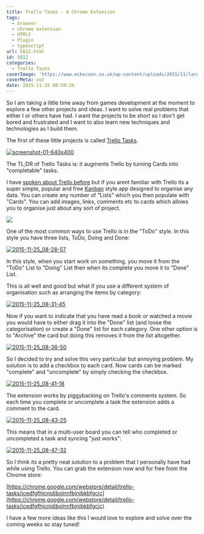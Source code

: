 ```yaml
---
title: Trello Tasks - A Chrome Extension
tags:
  - browser
  - chrome extension
  - HTML5
  - Plugin
  - typescript
url: 5812.html
id: 5812
categories:
  - Trello Tasks
coverImage: 'https://www.mikecann.co.uk/wp-content/uploads/2015/11/large-tile-920x680.png'
coverMeta: out
date: 2015-11-25 00:59:26
---
```


So I am taking a little time away from games development at the moment to explore a few other projects and ideas. I want to solve real problems that either I or others have had. I want the projects to be short so I don't get bored and frustrated and I want to also learn new techniques and technologies as I build them.
<!-- more -->
The first of these little projects is called [Trello Tasks](https://chrome.google.com/webstore/detail/trello-tasks/icedfgfhjcnidibolnnfbjnjbkbfgcic).

[![screenshot-01-640x400](https://www.mikecann.co.uk/wp-content/uploads/2015/11/screenshot-01-640x400.png)](https://www.mikecann.co.uk/wp-content/uploads/2015/11/screenshot-01-640x400.png)

The TL;DR of Trello Tasks is: it augments Trello by turning Cards into "completable" tasks.

I have [spoken about Trello before](https://www.mikecann.co.uk/misc/indie-game-project-management-with-trello/) but if you arent familiar with Trello its a super simple, popular and free [Kanban](https://en.wikipedia.org/wiki/Kanban) style app designed to organise any data. You can create any number of "Lists" which you then populate with "Cards". You can add images, links, comments etc to cards which allows you to organise just about any sort of project.

![](https://www.mikecann.co.uk/wp-content/uploads/2014/09/drag-drop-trello.gif)

One of the most common ways to use Trello is in the "ToDo" style. In this style you have three lists, ToDo, Doing and Done:

[![2015-11-25_08-28-57](https://www.mikecann.co.uk/wp-content/uploads/2015/11/2015-11-25_08-28-57.png)](https://www.mikecann.co.uk/wp-content/uploads/2015/11/2015-11-25_08-28-57.png)

In this style, when you start work on something, you move it from the "ToDo" List to "Doing" List then when its complete you move it to "Done" List. 

This is all well and good but what if you use a different system of organisation such as arranging the items by category:

[![2015-11-25_08-31-45](https://www.mikecann.co.uk/wp-content/uploads/2015/11/2015-11-25_08-31-45.png)](https://www.mikecann.co.uk/wp-content/uploads/2015/11/2015-11-25_08-31-45.png)

Now if you want to indicate that you have read a book or watched a movie you would have to either drag it into the "Done" list (and loose the categorisation) or create a "Done" list for each category. One other option is to "Archive" the card but doing this removes it from the list altogether.

[![2015-11-25_08-36-50](https://www.mikecann.co.uk/wp-content/uploads/2015/11/2015-11-25_08-36-50.gif)](https://www.mikecann.co.uk/wp-content/uploads/2015/11/2015-11-25_08-36-50.gif)

So I decided to try and solve this very particular but annoying problem. My solution is to add a checkbox to each card. Now cards can be marked "complete" and "uncomplete" by simply checking the checkbox.

[![2015-11-25_08-41-18](https://www.mikecann.co.uk/wp-content/uploads/2015/11/2015-11-25_08-41-18.png)](https://www.mikecann.co.uk/wp-content/uploads/2015/11/2015-11-25_08-41-18.png)

The extension works by piggybacking on Trello's comments system. So each time you complete or uncomplete a task the extension adds a comment to the card.

[![2015-11-25_08-43-25](https://www.mikecann.co.uk/wp-content/uploads/2015/11/2015-11-25_08-43-25.png)](https://www.mikecann.co.uk/wp-content/uploads/2015/11/2015-11-25_08-43-25.png)

This means that in a multi-user board you can tell who completed or uncompleted a task and syncing "just works":

[![2015-11-25_08-47-32](https://www.mikecann.co.uk/wp-content/uploads/2015/11/2015-11-25_08-47-32.gif)](https://www.mikecann.co.uk/wp-content/uploads/2015/11/2015-11-25_08-47-32.gif)

So I think its a pretty neat solution to a problem that I personally have had while using Trello. You can grab the extension now and for free from the Chrome store:

[https://chrome.google.com/webstore/detail/trello-tasks/icedfgfhjcnidibolnnfbjnjbkbfgcic](https://chrome.google.com/webstore/detail/trello-tasks/icedfgfhjcnidibolnnfbjnjbkbfgcic)

I have a few more ideas like this I would love to explore and solve over the coming weeks so stay tuned!
